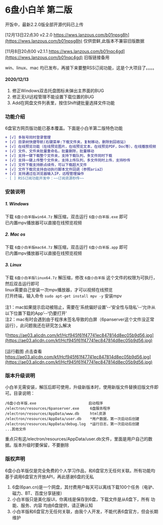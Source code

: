 # 6盘小白羊 第二版

开饭中，最新2.2.0版全部开源代码已上传  

[12月13日22点30 v2.2.0 https://wws.lanzous.com/b01npsg8h](https://wws.lanzous.com/b01npsg8h)  仅供尝鲜,此版本不兼容旧版数据

[11月8日20点00 v2.1.1 https://wws.lanzous.com/b01nqc4gd](https://wws.lanzous.com/b01nqc4gd)  旧版链接备用

win、linux、mac 均已发布，再接下来要整RSS订阅功能，这是个大项目了。。。。  

#### 2020/12/13
1. 修正Windows双击托盘图标未弹出主界面的BUG
2. 修正无UI远程管理不能设置下载位置的BUG
3. Add在网盘文件列表里，按住Shift键批量选择文件功能

### 功能介绍

6盘官方网页版功能已基本覆盖。下面是小白羊第二版特色功能<br />

``` diff
+ [√] 多账号同时登录管理
+ [√] 目录树快捷导航(右键菜单:下载文件夹，复制移动，删除到回收站)
+ [√] 在线预览功能（在线预览图片，在线预览文本，在线预览PDF，Doc等），在线播放视频
+ [√] 文件、文件夹批量重命名，批量删除，批量移动
+ [√] 支持一键下载整个文件夹，支持下载队列，多文件同时下载
+ [√] 支持一键上传整个文件夹，支持上传队列，多文件同时上传，支持秒传
+ [√] 文件下载支持断点续传，可以下载超大文件
+ [√] 文件下载完支持自动执行脚本文件回调（参照aria2）
+ [√] 支持通过在浏览器输入IP，远程管理操作
- [ ] RSS订阅功能开发中：~~订阅资源秒传~~
```

### 安装说明

##### 1. Windows  
下载 `6盘小白羊版win64.7z` 解压缩，双击运行 `6盘小白羊版.exe` 即可<br />
已内置mpv播放器可以直接在线预览视频
##### 2. Mac os  
下载 `6盘小白羊版mac64.7z` 解压缩，双击运行 `6盘小白羊版.app` 即可<br />
已内置mpv播放器可以直接在线预览视频
##### 3. Linux  
下载 `6盘小白羊版linux64.7z` 解压缩，修改 `6盘小白羊版` 这个文件的权限为可执行，然后双击运行即可<br />
linux需要自己安装一次mpv播放器，才可以视频在线预览<br />
打开终端，输入命令  <code>sudo apt-get install mpv -y</code>  安装mpv
<br /><br />
注1：mac如果提示启动被阻止，需要在‘系统偏好设置’--‘安全性与隐私’--‘允许从以下位置下载的App’--‘仍要打开’<br />
注2：mac有时会遇到由于程序未签名导致的白屏（6panserver这个文件没正常运行），此问题我还在研究怎么解决<br />

![https://ae03.alicdn.com/kf/Hcf945f61f47741ec847814d8ec05b9d56.jpg](https://ae03.alicdn.com/kf/Hcf945f61f47741ec847814d8ec05b9d56.jpg)
<br /><br />
[运行截图 点击查看 https://ae03.alicdn.com/kf/Hcf945f61f47741ec847814d8ec05b9d56.jpg](https://ae03.alicdn.com/kf/Hcf945f61f47741ec847814d8ec05b9d56.jpg)
<br />

### 版本升级说明

小白羊无需安装，解压后即可使用，升级新版本时，使用新版文件替换旧版文件即可。目录说明：<br />
```
/6盘小白羊版.exe                        启动程序  
/electron/resources/6panserver.exe     6盘服务程序   
/electron/resources/AppData/www.db     html资源  
/electron/resources/AppData/user.db    *用户数据，第一次启动后创建  
/electron/resources/AppData/debug.log  *运行日志，第一次启动后创建  
...其他文件
```
重点只有这/electron/resources/AppData/user.db文件，里面是用户自己的数据。版本升级时要保留，不要删除  


### 版权声明

6盘小白羊版仅是完全免费的个人学习作品，和6盘官方无任何关联。所有功能均基于调用6盘官方开放API，再此感谢6盘的无私<br />
1. 6盘(6pan.cn)是一个网盘，其付费用户每天可以离线下载100个任务（电驴、磁力、BT、百度分享链接）
2. 小白羊版只是美化版UI，你离线是保存到6盘，下载文件是从6盘下，所有 功能、服务、内容 均由6盘提供，请正确认知
3. 小白羊版和6盘官方无任何关联，由我个人开发，不能代表6盘官方，但会长期维护
